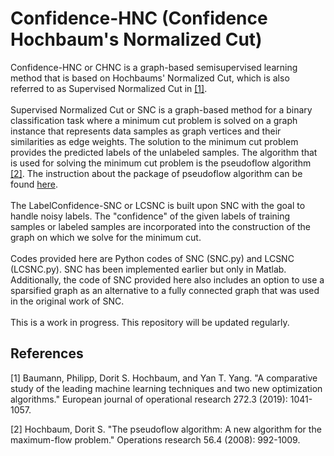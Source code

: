 # Confidence-HNC (Confidence Hochbaum's Normalized Cut)
Confidence-HNC or CHNC is a graph-based semisupervised learning method that is based on Hochbaums' Normalized Cut, which is also referred to as Supervised Normalized Cut in [[1]](#1). <br>
<br/>
Supervised Normalized Cut or SNC is a graph-based method for a binary classification task where a minimum cut problem is solved on a graph instance that represents data samples as graph vertices and their similarities as edge weights. The solution to the minimum cut problem provides the predicted labels of the unlabeled samples. The algorithm that is used for solving the minimum cut problem is the pseudoflow algorithm [[2]](#2). The instruction about the package of pseudoflow algorithm can be found [here](https://github.com/hochbaumGroup/pseudoflow-parametric-cut). <br> 
<br/>
The LabelConfidence-SNC or LCSNC is built upon SNC with the goal to handle noisy labels. The "confidence" of the given labels of training samples or labeled samples are incorporated into the construction of the graph on which we solve for the minimum cut. <br> 
<br/>
Codes provided here are Python codes of SNC (SNC.py) and LCSNC (LCSNC.py). SNC has been implemented earlier but only in Matlab. Additionally, the code of SNC provided here also includes an option to use a sparsified graph as an alternative to a fully connected graph that was used in the original work of SNC. <br>
<br/>
This is a work in progress. This repository will be updated regularly.
## References
<a id="1">[1]</a> 
Baumann, Philipp, Dorit S. Hochbaum, and Yan T. Yang. "A comparative study of the leading machine learning techniques and two new optimization algorithms." European journal of operational research 272.3 (2019): 1041-1057.

<a id="2">[2]</a> 
Hochbaum, Dorit S. "The pseudoflow algorithm: A new algorithm for the maximum-flow problem." Operations research 56.4 (2008): 992-1009.
